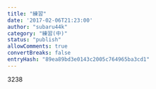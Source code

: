 ```yaml
---
title: "練習"
date: '2017-02-06T21:23:00'
author: "subaru44k"
category: "練習(中)"
status: "publish"
allowComments: true
convertBreaks: false
entryHash: "89ea89bd3e0143c2005c764965ba3cd1"
---
```

3238
